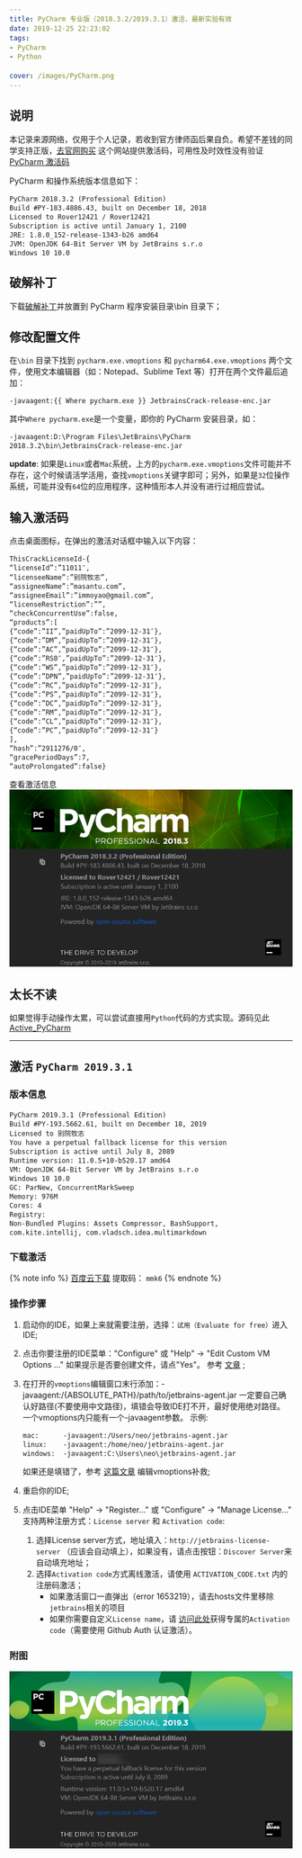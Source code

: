 ```yaml
---
title: PyCharm 专业版（2018.3.2/2019.3.1）激活，最新实验有效
date: 2019-12-25 22:23:02
tags: 
- PyCharm
- Python

cover: /images/PyCharm.png
---
```


## 说明

本记录来源网络，仅用于个人记录，若收到官方律师函后果自负。希望不差钱的同学支持正版，[去官网购买](https://www.jetbrains.com/pycharm/buy/)
这个网站提供激活码，可用性及时效性没有验证[PyCharm 激活码](http://www.ifdll.com/pycharm/)

PyCharm 和操作系统版本信息如下：
```plain
PyCharm 2018.3.2 (Professional Edition)
Build #PY-183.4886.43, built on December 18, 2018
Licensed to Rover12421 / Rover12421
Subscription is active until January 1, 2100
JRE: 1.8.0_152-release-1343-b26 amd64
JVM: OpenJDK 64-Bit Server VM by JetBrains s.r.o
Windows 10 10.0
```

## 破解补丁

下载[破解补丁](https://pan.baidu.com/s/1mcQM8CLUnweY02ahKEr4PQ)并放置到 PyCharm 程序安装目录\bin 目录下；

## 修改配置文件

在`\bin` 目录下找到 `pycharm.exe.vmoptions` 和 `pycharm64.exe.vmoptions` 两个文件，使用文本编辑器（如：Notepad、Sublime Text 等）打开在两个文件最后追加：
```plain
-javaagent:{{ Where pycharm.exe }} JetbrainsCrack-release-enc.jar
```
其中`Where pycharm.exe`是一个变量，即你的 PyCharm 安装目录，如：
```plain
-javaagent:D:\Program Files\JetBrains\PyCharm 2018.3.2\bin\JetbrainsCrack-release-enc.jar
```
**update**: 如果是`Linux`或者`Mac`系统，上方的`pycharm.exe.vmoptions`文件可能并不存在，这个时候请活学活用，查找`vmoptions`关键字即可；另外，如果是`32`位操作系统，可能并没有`64`位的应用程序，这种情形本人并没有进行过相应尝试。

## 输入激活码

点击桌面图标，在弹出的激活对话框中输入以下内容：
```plain
ThisCrackLicenseId-{
“licenseId”:”11011″,
“licenseeName”:”别院牧志”,
“assigneeName”:”masantu.com”,
“assigneeEmail”:”immoyao@gmail.com”,
“licenseRestriction”:””,
“checkConcurrentUse”:false,
“products”:[
{“code”:”II”,”paidUpTo”:”2099-12-31″},
{“code”:”DM”,”paidUpTo”:”2099-12-31″},
{“code”:”AC”,”paidUpTo”:”2099-12-31″},
{“code”:”RS0″,”paidUpTo”:”2099-12-31″},
{“code”:”WS”,”paidUpTo”:”2099-12-31″},
{“code”:”DPN”,”paidUpTo”:”2099-12-31″},
{“code”:”RC”,”paidUpTo”:”2099-12-31″},
{“code”:”PS”,”paidUpTo”:”2099-12-31″},
{“code”:”DC”,”paidUpTo”:”2099-12-31″},
{“code”:”RM”,”paidUpTo”:”2099-12-31″},
{“code”:”CL”,”paidUpTo”:”2099-12-31″},
{“code”:”PC”,”paidUpTo”:”2099-12-31″}
],
“hash”:”2911276/0″,
“gracePeriodDays”:7,
“autoProlongated”:false}
```
查看激活信息
![激活成功](/images/Snipaste_2019-12-25_22-35-48.png)

## 太长不读

如果觉得手动操作太累，可以尝试直接用`Python`代码的方式实现。源码见此[Active_PyCharm](https://github.com/imoyao/my_practices/tree/master/codes/active_pycharm)

---

## 激活 `PyCharm 2019.3.1`

### 版本信息

```plain
PyCharm 2019.3.1 (Professional Edition)
Build #PY-193.5662.61, built on December 18, 2019
Licensed to 别院牧志
You have a perpetual fallback license for this version
Subscription is active until July 8, 2089
Runtime version: 11.0.5+10-b520.17 amd64
VM: OpenJDK 64-Bit Server VM by JetBrains s.r.o
Windows 10 10.0
GC: ParNew, ConcurrentMarkSweep
Memory: 976M
Cores: 4
Registry: 
Non-Bundled Plugins: Assets Compressor, BashSupport, com.kite.intellij, com.vladsch.idea.multimarkdown
```
### 下载激活

{% note info %}
[百度云下载](https://pan.baidu.com/s/1FGZ9d5J5amnvf0vMFqSOsQ)
提取码： `mmk6`
{% endnote %}

### 操作步骤

 1. 启动你的IDE，如果上来就需要注册，选择：`试用（Evaluate for free）`进入IDE;
 2. 点击你要注册的IDE菜单："Configure" 或 "Help" -> "Edit Custom VM Options ..."
    如果提示是否要创建文件，请点"Yes"。
    参考 [文章](https://intellij-support.jetbrains.com/hc/en-us/articles/206544869) ;
 3. 在打开的`vmoptions`编辑窗口末行添加：-javaagent:/{ABSOLUTE_PATH}/path/to/jetbrains-agent.jar
    一定要自己确认好路径(不要使用中文路径)，填错会导致IDE打不开，最好使用绝对路径。
	一个vmoptions内只能有一个-javaagent参数。
    示例:
      ```plain
      mac:      -javaagent:/Users/neo/jetbrains-agent.jar
      linux:    -javaagent:/home/neo/jetbrains-agent.jar
      windows:  -javaagent:C:\Users\neo\jetbrains-agent.jar
      ```
    如果还是填错了，参考 [这篇文章](https://intellij-support.jetbrains.com/hc/en-us/articles/206544519) 编辑vmoptions补救;

 4. 重启你的IDE;
 5. 点击IDE菜单 "Help" -> "Register..." 或 "Configure" -> "Manage License..."
    支持两种注册方式：`License server` 和 `Activation code`:
    1. 选择License server方式，地址填入：`http://jetbrains-license-server` （应该会自动填上），如果没有，请点击按钮：`Discover Server`来自动填充地址；
    2. 选择`Activation code`方式离线激活，请使用 `ACTIVATION_CODE.txt` 内的注册码激活；
        - 如果激活窗口一直弹出（error 1653219），请去hosts文件里移除`jetbrains`相关的项目
        - 如果你需要自定义`License name`，请 [访问此处](https://zhile.io/custom/license)获得专属的`Activation code`（需要使用 Github Auth 认证激活）。

### 附图

![激活成功](/images/Snipaste_2020-01-12_12-10-37.png)
